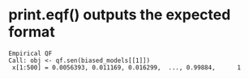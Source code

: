 # print.eqf() outputs the expected format

    Empirical QF 
    Call: obj <- qf.sen(biased_models[[1]])
     x[1:500] = 0.0056393, 0.011169, 0.016299,  ..., 0.99884,      1

